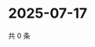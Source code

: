 # 2025-07-17

共 0 条

<!-- BEGIN ZHIHUVIDEO -->
<!-- 最后更新时间 Thu Jul 17 2025 01:13:58 GMT+0800 (China Standard Time) -->

<!-- END ZHIHUVIDEO -->
